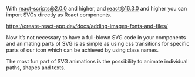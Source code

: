 With react-scripts@2.0.0 and higher, and react@16.3.0 and higher
you can import SVGs directly as React components.

https://create-react-app.dev/docs/adding-images-fonts-and-files/

Now it’s not necessary to have a full-blown SVG code in your components and animating parts of SVG is as simple as using css transitions for specific parts of our icon which can be achieved by using class names.

The most fun part of SVG animations is the possibility to animate individual paths, shapes and texts.
